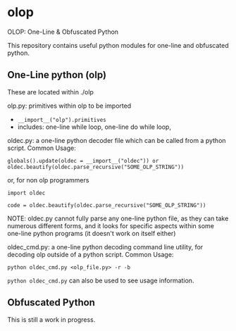 # olop
OLOP: One-Line &amp; Obfuscated Python

This repository contains useful python modules for one-line and obfuscated python.

## One-Line python (olp)
These are located within ./olp

olp.py: primitives within olp to be imported 
 * `__import__("olp").primitives`
 * includes: one-line while loop, one-line do while loop,

oldec.py: a one-line python decoder file which can be called from a python script. Common Usage:
```
globals().update(oldec = __import__("oldec")) or oldec.beautify(oldec.parse_recursive("SOME_OLP_STRING"))
```
or, for non olp programmers
```
import oldec

code = oldec.beautify(oldec.parse_recursive("SOME_OLP_STRING"))
```
NOTE: oldec.py cannot fully parse any one-line python file, as they can take numerous different forms, and it looks for specific aspects within some one-line python programs (it doesn't work on itself either) 

oldec_cmd.py: a one-line python decoding command line utility, for decoding olp outside of a python script. Common Usage:
```
python oldec_cmd.py <olp_file.py> -r -b
```
`python oldec_cmd.py` can also be used to see usage information.

## Obfuscated Python
This is still a work in progress.
